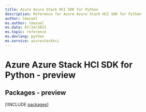 ```yaml
---
title: Azure Azure Stack HCI SDK for Python
description: Reference for Azure Azure Stack HCI SDK for Python
author: lmazuel
ms.author: lmazuel
ms.data: 07/14/2023
ms.topic: reference
ms.devlang: python
ms.service: azurestackhci
---
```

# Azure Azure Stack HCI SDK for Python - preview
## Packages - preview
[!INCLUDE [packages](azure-stack-hci-index.md)]